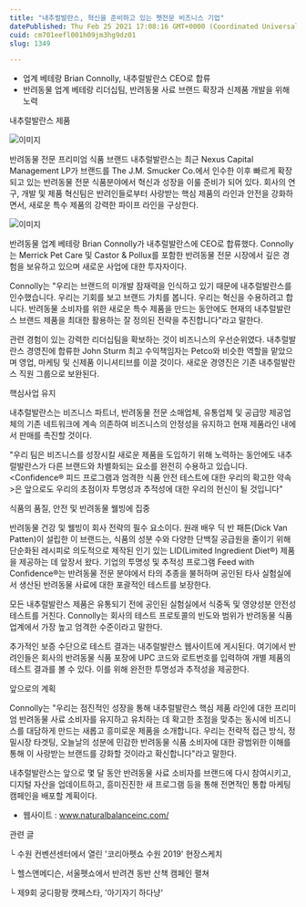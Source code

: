 ```yaml
---
title: "내추럴발란스, 혁신을 준비하고 있는 펫전문 비즈니스 기업"
datePublished: Thu Feb 25 2021 17:08:16 GMT+0000 (Coordinated Universal Time)
cuid: cm701eefl001h09jm3hg9dz01
slug: 1349

---
```



- 업계 베테랑 Brian Connolly, 내추럴발란스 CEO로 합류
- 반려동물 업계 베테랑 리더십팀, 반려동물 사료 브랜드 확장과 신제품 개발을 위해 노력

내추럴발란스 제품

![이미지](https://cdn.hashnode.com/res/hashnode/image/upload/v1739251434866/ba57dd32-65db-423b-8257-0b75b0e07c44.jpeg)

반려동물 전문 프리미엄 식품 브랜드 내추럴발란스는 최근 Nexus Capital Management LP가 브랜드를 The J.M. Smucker Co.에서 인수한 이후 빠르게 확장되고 있는 반려동물 전문 식품분야에서 혁신과 성장을 이룰 준비가 되어 있다. 회사의 연구, 개발 및 제품 혁신팀은 반려인들로부터 사랑받는 핵심 제품의 라인과 안전을 강화하면서, 새로운 특수 제품의 강력한 파이프 라인을 구상한다.

![이미지](https://cdn.hashnode.com/res/hashnode/image/upload/v1739251436329/e6404c8b-8fe0-472b-94b7-70fd853e8a4f.jpeg)

반려동물 업계 베테랑 Brian Connolly가 내추럴발란스에 CEO로 합류했다. Connolly는 Merrick Pet Care 및 Castor & Pollux를 포함한 반려동물 전문 시장에서 깊은 경험을 보유하고 있으며 새로운 사업에 대한 투자자이다.

Connolly는 "우리는 브랜드의 미개발 잠재력을 인식하고 있기 때문에 내추럴발란스를 인수했습니다. 우리는 기회를 보고 브랜드 가치를 봅니다. 우리는 혁신을 수용하려고 합니다. 반려동물 소비자를 위한 새로운 특수 제품을 만드는 동안에도 현재의 내추럴발란스 브랜드 제품을 최대한 활용하는 잘 정의된 전략을 추진합니다"라고 말한다.

관련 경험이 있는 강력한 리더십팀을 확보하는 것이 비즈니스의 우선순위였다. 내추럴발란스 경영진에 합류한 John Sturm 최고 수익책임자는 Petco와 비슷한 역할을 맡았으며 영업, 마케팅 및 신제품 이니셔티브를 이끌 것이다. 새로운 경영진은 기존 내추럴발란스 직원 그룹으로 보완된다.

핵심사업 유지

내추럴발란스는 비즈니스 파트너, 반려동물 전문 소매업체, 유통업체 및 공급망 제공업체의 기존 네트워크에 계속 의존하여 비즈니스의 안정성을 유지하고 현재 제품라인 내에서 판매를 촉진할 것이다.

"우리 팀은 비즈니스를 성장시킬 새로운 제품을 도입하기 위해 노력하는 동안에도 내추럴발란스가 다른 브랜드와 차별화되는 요소를 완전히 수용하고 있습니다. <Confidence® 피드 프로그램과 엄격한 식품 안전 테스트에 대한 우리의 확고한 약속>은 앞으로도 우리의 초점이자 투명성과 추적성에 대한 우리의 헌신이 될 것입니다"

식품의 품질, 안전 및 반려동물 웰빙에 집중

반려동물 건강 및 웰빙이 회사 전략의 필수 요소이다. 원래 배우 딕 반 패튼(Dick Van Patten)이 설립한 이 브랜드는, 식품의 성분 수와 다양한 단백질 공급원을 줄이기 위해 단순화된 레시피로 의도적으로 제작된 인기 있는 LID(Limited Ingredient Diet®) 제품을 제공하는 데 앞장서 왔다. 기업의 투명성 및 추적성 프로그램 Feed with Confidence®는 반려동물 전문 분야에서 타의 추종을 불허하며 공인된 타사 실험실에서 생산된 반려동물 사료에 대한 포괄적인 테스트를 보장한다.

모든 내추럴발란스 제품은 유통되기 전에 공인된 실험실에서 식중독 및 영양성분 안전성 테스트를 거친다. Connolly는 회사의 테스트 프로토콜의 빈도와 범위가 반려동물 식품 업계에서 가장 높고 엄격한 수준이라고 말한다.

추가적인 보증 수단으로 테스트 결과는 내추럴발란스 웹사이트에 게시된다. 여기에서 반려인들은 회사의 반려동물 식품 포장에 UPC 코드와 로트번호를 입력하여 개별 제품의 테스트 결과를 볼 수 있다. 이를 위해 완전한 투명성과 추적성을 제공한다.

앞으로의 계획

Connolly는 "우리는 점진적인 성장을 통해 내추럴발란스 핵심 제품 라인에 대한 프리미엄 반려동물 사료 소비자를 유지하고 유치하는 데 확고한 초점을 맞추는 동시에 비즈니스를 대담하게 만드는 새롭고 흥미로운 제품을 소개합니다. 우리는 전략적 접근 방식, 정밀시장 타겟팅, 오늘날의 성분에 민감한 반려동물 식품 소비자에 대한 광범위한 이해를 통해 이 사랑받는 브랜드를 강화할 것이라고 확신합니다"라고 말한다.

내추럴발란스는 앞으로 몇 달 동안 반려동물 사료 소비자를 브랜드에 다시 참여시키고, 디지털 자산을 업데이트하고, 흥미진진한 새 프로그램 등을 통해 전면적인 통합 마케팅 캠페인을 배포할 계획이다.

- 웹사이트 : www.naturalbalanceinc.com/

관련 글

└ 수원 컨벤션센터에서 열린 '코리아펫쇼 수원 2019' 현장스케치

└ 헬스앤메디슨, 서울펫쇼에서 반려견 동반 산책 캠페인 펼쳐

└ 제9회 궁디팡팡 캣페스타, '아기자기 하다냥'